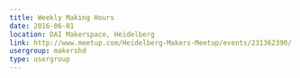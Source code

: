 ```yaml
---
title: Weekly Making Hours
date: 2016-06-01
location: DAI Makerspace, Heidelberg
link: http://www.meetup.com/Heidelberg-Makers-Meetup/events/231362390/
usergroup: makershd
type: usergroup
---
```

